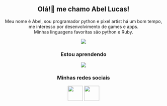 <h2 align="center">Olá!👋 me chamo Abel Lucas!</h2>
<div align="center">
    <p>  
        Meu nome é Abel, sou programador python e pixel artist há um bom tempo, me interesso por desenvolvimento de games e apps.</br>
        Minhas linguagens favoritas são python e Ruby. 
    </p>
</div>

<div align="center">
    <img src="https://skillicons.dev/icons?i=python,ruby" />
</div>
<div align="center">
    <h3>Estou aprendendo</h3>
    <div>
        <img src="https://skillicons.dev/icons?i=flask,blender,ruby,gamemakerstudio,godot,unity&perline=3" />
    </div>
</div>

<div align="center">
    <h3>Minhas redes sociais</h3>
    <div>
        <a href="https://www.linkedin.com/in/Abel-Lucas"  target="_blank"rel="noopener noreferrer"><img src="https://cdn.jsdelivr.net/gh/devicons/devicon/icons/linkedin/linkedin-original.svg" width="48" height="48"/></a>
        <a href="https://www.behance.net/abellucas1" target="_blank"rel="noopener noreferrer"><img src="https://cdn.jsdelivr.net/gh/devicons/devicon/icons/behance/behance-original.svg" width="48" height="48"/></a>
    </div>
</div>
<!--
<h3 align="center">Minhas redes sociais</h3>
<p align="center">
    <img src="https://skillicons.dev/icons?i=instagram, linkedin" />
</p>-->
